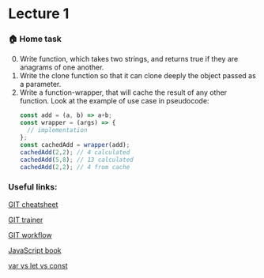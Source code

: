 # Lecture 1

### :house: Home task

0. Write function, which takes two strings, and returns true if they are anagrams of one another.
1. Write the clone function so that it can clone deeply the object passed as a parameter.
2. Write a function-wrapper, that will cache the result of any other function.
   Look at the example of use case in pseudocode:
   ```js
   const add = (a, b) => a+b;
   const wrapper = (args) => {
     // implementation
   };
   const cachedAdd = wrapper(add);
   cachedAdd(2,2); // 4 calculated
   cachedAdd(5,8); // 13 calculated
   cachedAdd(2,2); // 4 from cache
   ```


### Useful links:

[GIT cheatsheet](https://education.github.com/git-cheat-sheet-education.pdf)

[GIT trainer](https://learngitbranching.js.org/)

[GIT workflow](https://www.atlassian.com/ru/git/tutorials/comparing-workflows/gitflow-workflow)

[JavaScript book](https://learn.javascript.ru/)

[var vs let vs const](https://www.valentinog.com/blog/var/)

